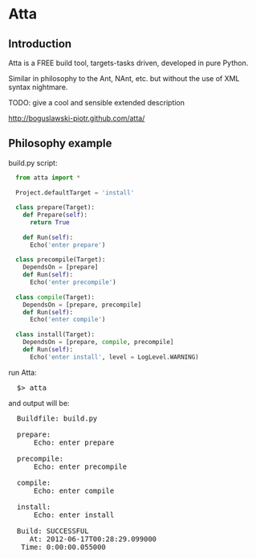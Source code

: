 Atta
====

## Introduction
 
Atta is a FREE build tool, targets-tasks driven, developed in pure Python.

Similar in philosophy to the Ant, NAnt, etc. but without the use of XML syntax nightmare.

TODO: give a cool and sensible extended description 

http://boguslawski-piotr.github.com/atta/

## Philosophy example

build.py script:

```python
  from atta import *
  
  Project.defaultTarget = 'install'
  
  class prepare(Target):
    def Prepare(self):
      return True
      
    def Run(self):
      Echo('enter prepare')
    
  class precompile(Target):
    DependsOn = [prepare]
    def Run(self):
      Echo('enter precompile')
  
  class compile(Target):
    DependsOn = [prepare, precompile]
    def Run(self):
      Echo('enter compile')
      
  class install(Target):
    DependsOn = [prepare, compile, precompile]
    def Run(self):
      Echo('enter install', level = LogLevel.WARNING)
```
    
run Atta:

<pre>
  $> atta
</pre>

and output will be:

<pre>
  Buildfile: build.py
  
  prepare:
      Echo: enter prepare
  
  precompile:
      Echo: enter precompile
  
  compile:
      Echo: enter compile
  
  install:
      Echo: enter install
  
  Build: SUCCESSFUL
     At: 2012-06-17T00:28:29.099000
   Time: 0:00:00.055000
</pre>
   
